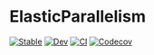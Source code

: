 # ElasticParallelism

[![Stable](https://img.shields.io/badge/docs-stable-blue.svg)](https://invenia.github.io/ElasticParallelism.jl/stable)
[![Dev](https://img.shields.io/badge/docs-dev-blue.svg)](https://invenia.github.io/ElasticParallelism.jl/dev)
[![CI](https://github.com/Invenia/ElasticParallelism.jl/workflows/CI/badge.svg)](https://github.com/Invenia/ElasticParallelism.jl/actions?query=workflow%3ACI)
[![Codecov](https://codecov.io/gh/invenia/ElasticParallelism.jl/branch/master/graph/badge.svg)](https://codecov.io/gh/invenia/ElasticParallelism.jl)
